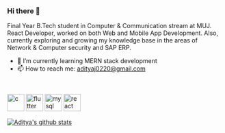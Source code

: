 ### Hi there 👋



Final Year B.Tech student in Computer & Communication stream at MUJ.
React Developer, worked on both Web and Mobile App Development.
Also, currently exploring and growing my knowledge base in the areas of Network & Computer security and SAP ERP. 

- 🌱 I’m currently learning MERN stack development 
- 📫 How to reach me: adityaj0220@gmail.com
<br>
<p align="left"><img src="https://devicons.github.io/devicon/devicon.git/icons/c/c-original.svg" alt="c" width="40" height="40"/> <img src="https://www.vectorlogo.zone/logos/flutterio/flutterio-icon.svg" alt="flutter" width="40" height="40"/> <img src="https://devicons.github.io/devicon/devicon.git/icons/mysql/mysql-original-wordmark.svg" alt="mysql" width="40" height="40"/> <img src="https://devicons.github.io/devicon/devicon.git/icons/react/react-original-wordmark.svg" alt="react" width="40" height="40"/> <br>

[![Aditya's github stats](https://github-readme-stats.vercel.app/api?username=adityaj0220&count_private=true&show_icons=true&theme=tokyonight)](https://github.com/anuraghazra/github-readme-stats)

